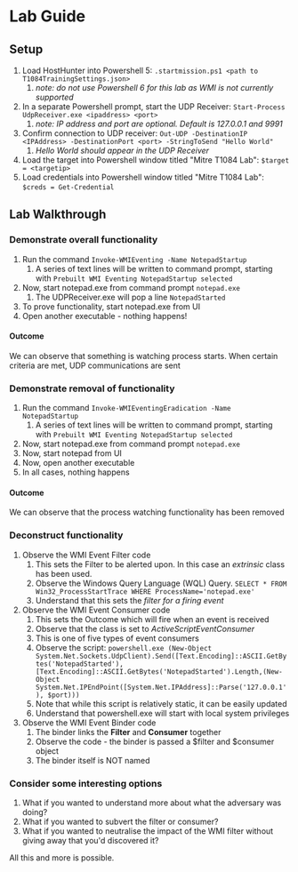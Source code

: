 # Lab Guide

## Setup
1. Load HostHunter into Powershell 5: `.startmission.ps1 <path to T1084TrainingSettings.json>` 
    1. *note: do not use Powershell 6 for this lab as WMI is not currently supported*
2. In a separate Powershell prompt, start the UDP Receiver: `Start-Process UdpReceiver.exe <ipaddress> <port>`
    1. *note: IP address and port are optional. Default is 127.0.0.1 and 9991*
3. Confirm connection to UDP receiver: `Out-UDP -DestinationIP <IPAddress> -DestinationPort <port> -StringToSend "Hello World"`
    1. *Hello World should appear in the UDP Receiver*
4. Load the target into Powershell window titled "Mitre T1084 Lab": `$target = <targetip>`
5. Load credentials into Powershell window titled "Mitre T1084 Lab": `$creds = Get-Credential`

## Lab Walkthrough
### Demonstrate overall functionality
1. Run the command `Invoke-WMIEventing -Name NotepadStartup`
    1. A series of text lines will be written to command prompt, starting with ```Prebuilt WMI Eventing NotepadStartup selected```
2. Now, start notepad.exe from command prompt `notepad.exe`
    1. The UDPReceiver.exe will pop a line ```NotepadStarted```
3. To prove functionality, start notepad.exe from UI
4. Open another executable - nothing happens!
#### Outcome 
We can observe that something is watching process starts. When certain criteria are met, UDP communications are sent

### Demonstrate removal of functionality
1. Run the command `Invoke-WMIEventingEradication -Name NotepadStartup`
    1. A series of text lines will be written to command prompt, starting with ```Prebuilt WMI Eventing NotepadStartup selected```
2. Now, start notepad.exe from command prompt `notepad.exe`
3. Now, start notepad from UI
4. Now, open another executable 
5. In all cases, nothing happens
#### Outcome
We can observe that the process watching functionality has been removed

### Deconstruct functionality
1. Observe the WMI Event Filter code
    1. This sets the Filter to be alerted upon. In this case an *extrinsic* class has been used.
    2. Observe the Windows Query Language (WQL) Query. `SELECT * FROM Win32_ProcessStartTrace WHERE ProcessName='notepad.exe'`
    3. Understand that this sets the *filter for a firing event*
2. Observe the WMI Event Consumer code
    1. This sets the Outcome which will fire when an event is received
    2. Observe that the class is set to *ActiveScriptEventConsumer*
    3. This is one of five types of event consumers
    4. Observe the script: `powershell.exe (New-Object System.Net.Sockets.UdpClient).Send([Text.Encoding]::ASCII.GetBytes('NotepadStarted'),[Text.Encoding]::ASCII.GetBytes('NotepadStarted').Length,(New-Object System.Net.IPEndPoint([System.Net.IPAddress]::Parse('127.0.0.1'), $port)))`
    5. Note that while this script is relatively static, it can be easily updated
    6. Understand that powershell.exe will start with local system privileges
3. Observe the WMI Event Binder code
    1. The binder links the **Filter** and **Consumer** together
    2. Observe the code - the binder is passed a $filter and $consumer object
    3. The binder itself is NOT named

### Consider some interesting options
1. What if you wanted to understand more about what the adversary was doing?
2. What if you wanted to subvert the filter or consumer?
3. What if you wanted to neutralise the impact of the WMI filter without giving away that you'd discovered it?

All this and more is possible.
